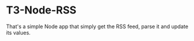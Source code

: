 T3-Node-RSS
===========

That's a simple Node app that simply get the RSS feed, parse it and update its values.
